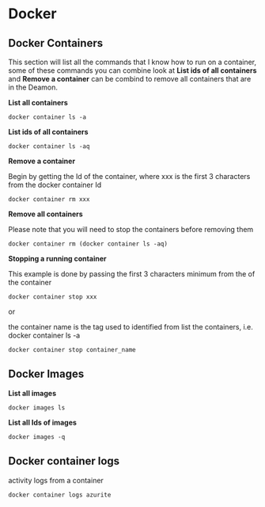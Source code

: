# Docker 

## Docker Containers

This section will list all the commands that I know how to run on a container, some of these commands you can combine look at **List ids of all containers** and **Remove a container** can be combind to remove all containers that are in the Deamon.


**List all containers**
```
docker container ls -a
```

**List ids of all containers**
```
docker container ls -aq
```

**Remove a container**

Begin by getting the Id of the container, where xxx is the first 3 characters from the docker container Id
```
docker container rm xxx
```

**Remove all containers**

Please note that you will need to stop the containers before removing them
```
docker container rm (docker container ls -aq)
```

**Stopping a running container**

This example is done by passing the first 3 characters minimum from the of the container
```
docker container stop xxx
```

or 

the container name is the tag used to identified from list the containers, i.e. docker container ls -a
```
docker container stop container_name
```

## Docker Images

**List all images**
```
docker images ls
```

**List all Ids of images**
``` 
docker images -q
```

## Docker container logs

activity logs from a container 

``` 
docker container logs azurite
```

